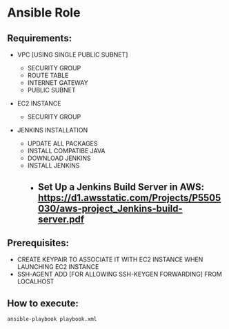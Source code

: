 # Ansible Role

## Requirements:

- VPC [USING SINGLE PUBLIC SUBNET]
  - SECURITY GROUP
  - ROUTE TABLE
  - INTERNET GATEWAY
  - PUBLIC SUBNET

- EC2 INSTANCE
  - SECURITY GROUP

- JENKINS INSTALLATION
  - UPDATE ALL PACKAGES
  - INSTALL COMPATIBE JAVA
  - DOWNLOAD JENKINS
  - INSTALL JENKINS 
    - ## Set Up a Jenkins Build Server in AWS: https://d1.awsstatic.com/Projects/P5505030/aws-project_Jenkins-build-server.pdf

## Prerequisites:

- CREATE KEYPAIR TO ASSOCIATE IT WITH EC2 INSTANCE WHEN LAUNCHING EC2 INSTANCE
- SSH-AGENT ADD [FOR ALLOWING SSH-KEYGEN FORWARDING] FROM LOCALHOST

## How to execute:
    ansible-playbook playbook.xml
